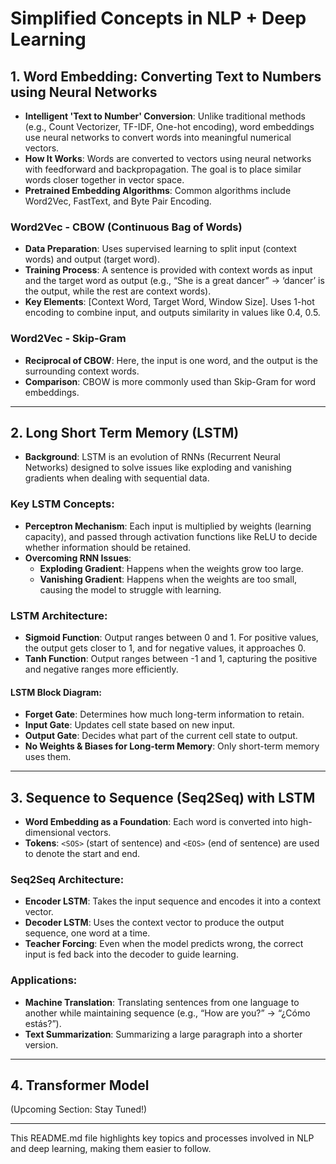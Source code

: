 # Simplified Concepts in NLP + Deep Learning

## 1. Word Embedding: Converting Text to Numbers using Neural Networks
- **Intelligent 'Text to Number' Conversion**: Unlike traditional methods (e.g., Count Vectorizer, TF-IDF, One-hot encoding), word embeddings use neural networks to convert words into meaningful numerical vectors.
- **How It Works**: Words are converted to vectors using neural networks with feedforward and backpropagation. The goal is to place similar words closer together in vector space.
- **Pretrained Embedding Algorithms**: Common algorithms include Word2Vec, FastText, and Byte Pair Encoding.

### Word2Vec - CBOW (Continuous Bag of Words)
- **Data Preparation**: Uses supervised learning to split input (context words) and output (target word).
- **Training Process**: A sentence is provided with context words as input and the target word as output (e.g., “She is a great dancer” → ‘dancer’ is the output, while the rest are context words).
- **Key Elements**: [Context Word, Target Word, Window Size]. Uses 1-hot encoding to combine input, and outputs similarity in values like 0.4, 0.5.

### Word2Vec - Skip-Gram
- **Reciprocal of CBOW**: Here, the input is one word, and the output is the surrounding context words.
- **Comparison**: CBOW is more commonly used than Skip-Gram for word embeddings.

---

## 2. Long Short Term Memory (LSTM)
- **Background**: LSTM is an evolution of RNNs (Recurrent Neural Networks) designed to solve issues like exploding and vanishing gradients when dealing with sequential data.
  
### Key LSTM Concepts:
- **Perceptron Mechanism**: Each input is multiplied by weights (learning capacity), and passed through activation functions like ReLU to decide whether information should be retained.
- **Overcoming RNN Issues**:
  - **Exploding Gradient**: Happens when the weights grow too large.
  - **Vanishing Gradient**: Happens when the weights are too small, causing the model to struggle with learning.
  
### LSTM Architecture:
- **Sigmoid Function**: Output ranges between 0 and 1. For positive values, the output gets closer to 1, and for negative values, it approaches 0.
- **Tanh Function**: Output ranges between -1 and 1, capturing the positive and negative ranges more efficiently.
  
#### LSTM Block Diagram:
- **Forget Gate**: Determines how much long-term information to retain.
- **Input Gate**: Updates cell state based on new input.
- **Output Gate**: Decides what part of the current cell state to output.
- **No Weights & Biases for Long-term Memory**: Only short-term memory uses them.

---

## 3. Sequence to Sequence (Seq2Seq) with LSTM
- **Word Embedding as a Foundation**: Each word is converted into high-dimensional vectors.
- **Tokens**: `<SOS>` (start of sentence) and `<EOS>` (end of sentence) are used to denote the start and end.
  
### Seq2Seq Architecture:
- **Encoder LSTM**: Takes the input sequence and encodes it into a context vector.
- **Decoder LSTM**: Uses the context vector to produce the output sequence, one word at a time.
- **Teacher Forcing**: Even when the model predicts wrong, the correct input is fed back into the decoder to guide learning.
  
### Applications:
- **Machine Translation**: Translating sentences from one language to another while maintaining sequence (e.g., “How are you?” → “¿Cómo estás?”).
- **Text Summarization**: Summarizing a large paragraph into a shorter version.

---

## 4. Transformer Model
(Upcoming Section: Stay Tuned!)

---

This README.md file highlights key topics and processes involved in NLP and deep learning, making them easier to follow.
